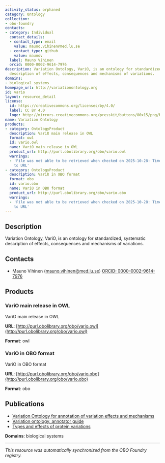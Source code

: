 ```yaml
---
activity_status: orphaned
category: Ontology
collection:
- obo-foundry
contacts:
- category: Individual
  contact_details:
  - contact_type: email
    value: mauno.vihinen@med.lu.se
  - contact_type: github
    value: maunov
  label: Mauno Vihinen
  orcid: 0000-0002-9614-7976
description: Variation Ontology, VariO, is an ontology for standardized, systematic
  description of effects, consequences and mechanisms of variations.
domains:
- biological systems
homepage_url: http://variationontology.org
id: vario
layout: resource_detail
license:
  id: https://creativecommons.org/licenses/by/4.0/
  label: CC BY 4.0
  logo: http://mirrors.creativecommons.org/presskit/buttons/80x15/png/by.png
name: Variation Ontology
products:
- category: OntologyProduct
  description: VariO main release in OWL
  format: owl
  id: vario.owl
  name: VariO main release in OWL
  product_url: http://purl.obolibrary.org/obo/vario.owl
  warnings:
  - 'File was not able to be retrieved when checked on 2025-10-28: Timeout connecting
    to URL'
- category: OntologyProduct
  description: VariO in OBO format
  format: obo
  id: vario.obo
  name: VariO in OBO format
  product_url: http://purl.obolibrary.org/obo/vario.obo
  warnings:
  - 'File was not able to be retrieved when checked on 2025-10-28: Timeout connecting
    to URL'
---
```

## Description

Variation Ontology, VariO, is an ontology for standardized, systematic description of effects, consequences and mechanisms of variations.

## Contacts

- Mauno Vihinen (mauno.vihinen@med.lu.se) [ORCID: 0000-0002-9614-7976](https://orcid.org/0000-0002-9614-7976)

## Products

### VariO main release in OWL

VariO main release in OWL

**URL**: [http://purl.obolibrary.org/obo/vario.owl](http://purl.obolibrary.org/obo/vario.owl)

**Format**: owl

### VariO in OBO format

VariO in OBO format

**URL**: [http://purl.obolibrary.org/obo/vario.obo](http://purl.obolibrary.org/obo/vario.obo)

**Format**: obo

## Publications

- [Variation Ontology for annotation of variation effects and mechanisms](https://www.ncbi.nlm.nih.gov/pubmed/24162187)
- [Variation ontology: annotator guide](https://www.ncbi.nlm.nih.gov/pubmed/24533660)
- [Types and effects of protein variations](https://www.ncbi.nlm.nih.gov/pubmed/25616435)

**Domains**: biological systems

---

*This resource was automatically synchronized from the OBO Foundry registry.*